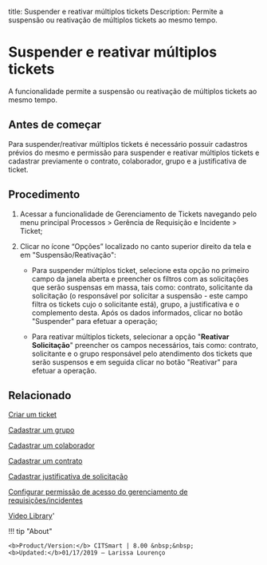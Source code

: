 title: Suspender e reativar múltiplos tickets
Description: Permite a suspensão ou reativação de múltiplos tickets ao mesmo tempo. 
# Suspender e reativar múltiplos tickets

A funcionalidade permite a suspensão ou reativação de múltiplos tickets ao mesmo tempo.

Antes de começar
----------------

Para suspender/reativar múltiplos tickets é necessário possuir cadastros prévios
do mesmo e permissão para suspender e reativar múltiplos tickets e cadastrar
previamente o contrato, colaborador, grupo e a justificativa de ticket.

Procedimento
------------

1.  Acessar a funcionalidade de Gerenciamento de Tickets navegando pelo menu
    principal Processos \> Gerência de Requisição e Incidente \> Ticket;

2.  Clicar no ícone “Opções” localizado no canto superior direito da tela e em
    "Suspensão/Reativação":

    -   Para suspender múltiplos ticket, selecione esta opção no primeiro campo
        da janela aberta e preencher os filtros com as solicitações que serão
        suspensas em massa, tais como: contrato, solicitante da solicitação (o
        responsável por solicitar a suspensão - este campo filtra os tickets
        cujo o solicitante está), grupo, a justificativa e o complemento desta.
        Após os dados informados, clicar no botão "Suspender" para efetuar a
        operação;

    -   Para reativar múltiplos tickets, selecionar a opção "**Reativar
        Solicitação**" preencher os campos necessários, tais como: contrato,
        solicitante e o grupo responsável pelo atendimento dos tickets que serão
        suspensos e em seguida clicar no botão "Reativar" para efetuar a
        operação.

Relacionado
-----------

[Criar um ticket](/pt-br/citsmart-platform-8/processes/tickets/use/create-ticket.html)

[Cadastrar um grupo](/pt-br/citsmart-platform-8/initial-settings/access-settings/user/register-groups.html)

[Cadastrar um colaborador](/pt-br/citsmart-platform-8/initial-settings/access-settings/user/register-employee.html)

[Cadastrar um contrato](/pt-br/citsmart-platform-8/additional-features/contract-management/use/register-contract.html)

[Cadastrar justificativa de solicitação](/pt-br/citsmart-platform-8/processes/portfolio-and-catalog/configuration/register-request-justification.html)

[Configurar permissão de acesso do gerenciamento de requisições/incidentes](/pt-br/citsmart-platform-8/processes/tickets/configuration/access-ticket-management.html)

<i class='fa fa-youtube-play  fa-2x' style='color:#97ce17;vertical-align: middle;'> </i> [Video Library](https://www.youtube.com/playlist?list=PLB5qK2uzf2ROn4Xs6UdH84Ujzta2iJ6Ei)'

!!! tip "About"

    <b>Product/Version:</b> CITSmart | 8.00 &nbsp;&nbsp;
    <b>Updated:</b>01/17/2019 – Larissa Lourenço
